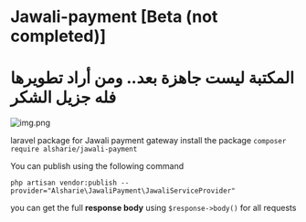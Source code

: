 # Jawali-payment [Beta (not completed)]

# المكتبة ليست جاهزة بعد.. ومن أراد تطويرها فله جزيل الشكر 


![img.png](img.png)

laravel package for Jawali payment gateway
install the package
`composer require alsharie/jawali-payment`

You can publish using the following command

`php artisan vendor:publish --provider="Alsharie\JawaliPayment\JawaliServiceProvider"`



you can get the full **response body** using `$response->body()` for all requests
